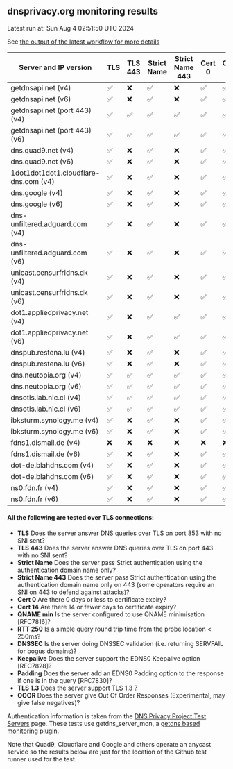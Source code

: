 ## dnsprivacy.org monitoring results
 
Latest run at:  Sun Aug 4 02:51:50 UTC 2024
 
See [the output of the latest workflow for more details](https://github.com/dnsprivacy/dnsprivacy-monitoring/actions/workflows/dnsprivacy-monitoring.yml)

|Server and IP version|TLS|TLS 443| Strict Name| Strict Name 443| Cert 0| Cert 14| QNAME min| RTT 250| DNSSEC| Keepalive| Padding| TLS 1.3| OOOR |
| ---  | --- |---  | ---         |---            | ---   |---     | ---      |---     | ---    |---      | ---    |---     | ---  |
| getdnsapi.net  (v4) |  :white_check_mark:  |  :x:  |  :white_check_mark:  |  :x:  |  :white_check_mark:  |  :white_check_mark:  |  :white_check_mark:  |  :x:  |  :white_check_mark:  |  :white_check_mark:  |  :white_check_mark:  |  :white_check_mark:  |  :white_check_mark:  |
| getdnsapi.net  (v6) |  :white_check_mark:  |  :x:  |  :white_check_mark:  |  :x:  |  :white_check_mark:  |  :white_check_mark:  |  :white_check_mark:  |  :x:  |  :white_check_mark:  |  :white_check_mark:  |  :white_check_mark:  |  :white_check_mark:  |  :white_check_mark:  |
| getdnsapi.net (port 443)  (v4) |  :white_check_mark:  |  :white_check_mark:  |  :white_check_mark:  |  :white_check_mark:  |  :white_check_mark:  |  :white_check_mark:  |  :white_check_mark:  |  :x:  |  :white_check_mark:  |  :white_check_mark:  |  :white_check_mark:  |  :white_check_mark:  |  :white_check_mark:  |
| getdnsapi.net (port 443)  (v6) |  :white_check_mark:  |  :white_check_mark:  |  :white_check_mark:  |  :white_check_mark:  |  :white_check_mark:  |  :white_check_mark:  |  :white_check_mark:  |  :x:  |  :white_check_mark:  |  :white_check_mark:  |  :white_check_mark:  |  :white_check_mark:  |  :white_check_mark:  |
| dns.quad9.net  (v4) |  :white_check_mark:  |  :x:  |  :white_check_mark:  |  :x:  |  :white_check_mark:  |  :white_check_mark:  |  :white_check_mark:  |  :white_check_mark:  |  :white_check_mark:  |  :x:  |  :x:  |  :white_check_mark:  |  :white_check_mark:  |
| dns.quad9.net  (v6) |  :white_check_mark:  |  :x:  |  :white_check_mark:  |  :x:  |  :white_check_mark:  |  :white_check_mark:  |  :white_check_mark:  |  :white_check_mark:  |  :white_check_mark:  |  :x:  |  :x:  |  :white_check_mark:  |  :white_check_mark:  |
| 1dot1dot1dot1.cloudflare-dns.com  (v4) |  :white_check_mark:  |  :x:  |  :white_check_mark:  |  :x:  |  :white_check_mark:  |  :white_check_mark:  |  :white_check_mark:  |  :white_check_mark:  |  :white_check_mark:  |  :x:  |  :white_check_mark:  |  :white_check_mark:  |  :white_check_mark:  |
| dns.google  (v4) |  :white_check_mark:  |  :x:  |  :white_check_mark:  |  :x:  |  :white_check_mark:  |  :white_check_mark:  |  :white_check_mark:  |  :white_check_mark:  |  :white_check_mark:  |  :x:  |  :white_check_mark:  |  :white_check_mark:  |  :white_check_mark:  |
| dns.google  (v6) |  :white_check_mark:  |  :x:  |  :white_check_mark:  |  :x:  |  :white_check_mark:  |  :white_check_mark:  |  :white_check_mark:  |  :white_check_mark:  |  :white_check_mark:  |  :x:  |  :white_check_mark:  |  :white_check_mark:  |  :white_check_mark:  |
| dns-unfiltered.adguard.com  (v4) |  :white_check_mark:  |  :x:  |  :white_check_mark:  |  :x:  |  :white_check_mark:  |  :white_check_mark:  |  :white_check_mark:  |  :white_check_mark:  |  :white_check_mark:  |  :white_check_mark:  |  :white_check_mark:  |  :white_check_mark:  |  :white_check_mark:  |
| dns-unfiltered.adguard.com  (v6) |  :white_check_mark:  |  :x:  |  :white_check_mark:  |  :x:  |  :white_check_mark:  |  :white_check_mark:  |  :white_check_mark:  |  :white_check_mark:  |  :x:  |  :white_check_mark:  |  :white_check_mark:  |  :white_check_mark:  |  :white_check_mark:  |
| unicast.censurfridns.dk  (v4) |  :white_check_mark:  |  :x:  |  :white_check_mark:  |  :x:  |  :white_check_mark:  |  :white_check_mark:  |  :white_check_mark:  |  :white_check_mark:  |  :white_check_mark:  |  :white_check_mark:  |  :x:  |  :white_check_mark:  |  :x:  |
| unicast.censurfridns.dk  (v6) |  :white_check_mark:  |  :x:  |  :white_check_mark:  |  :x:  |  :white_check_mark:  |  :white_check_mark:  |  :white_check_mark:  |  :white_check_mark:  |  :white_check_mark:  |  :white_check_mark:  |  :x:  |  :white_check_mark:  |  :x:  |
| dot1.appliedprivacy.net  (v4) |  :white_check_mark:  |  :x:  |  :white_check_mark:  |  :white_check_mark:  |  :white_check_mark:  |  :white_check_mark:  |  :white_check_mark:  |  :white_check_mark:  |  :x:  |  :white_check_mark:  |  :x:  |  :white_check_mark:  |  :x:  |
| dot1.appliedprivacy.net  (v6) |  :white_check_mark:  |  :x:  |  :white_check_mark:  |  :white_check_mark:  |  :white_check_mark:  |  :white_check_mark:  |  :white_check_mark:  |  :white_check_mark:  |  :x:  |  :white_check_mark:  |  :x:  |  :white_check_mark:  |  :x:  |
| dnspub.restena.lu  (v4) |  :white_check_mark:  |  :x:  |  :white_check_mark:  |  :x:  |  :white_check_mark:  |  :white_check_mark:  |  :white_check_mark:  |  :white_check_mark:  |  :white_check_mark:  |  :white_check_mark:  |  :x:  |  :white_check_mark:  |  :x:  |
| dnspub.restena.lu  (v6) |  :white_check_mark:  |  :x:  |  :white_check_mark:  |  :x:  |  :white_check_mark:  |  :white_check_mark:  |  :white_check_mark:  |  :white_check_mark:  |  :white_check_mark:  |  :white_check_mark:  |  :x:  |  :white_check_mark:  |  :x:  |
| dns.neutopia.org  (v4) |  :white_check_mark:  |  :white_check_mark:  |  :white_check_mark:  |  :white_check_mark:  |  :white_check_mark:  |  :white_check_mark:  |  :white_check_mark:  |  :white_check_mark:  |  :white_check_mark:  |  :x:  |  :white_check_mark:  |  :white_check_mark:  |  :white_check_mark:  |
| dns.neutopia.org  (v6) |  :white_check_mark:  |  :white_check_mark:  |  :white_check_mark:  |  :white_check_mark:  |  :white_check_mark:  |  :white_check_mark:  |  :white_check_mark:  |  :white_check_mark:  |  :white_check_mark:  |  :x:  |  :white_check_mark:  |  :white_check_mark:  |  :white_check_mark:  |
| dnsotls.lab.nic.cl  (v4) |  :white_check_mark:  |  :white_check_mark:  |  :white_check_mark:  |  :white_check_mark:  |  :white_check_mark:  |  :white_check_mark:  |  :white_check_mark:  |  :white_check_mark:  |  :white_check_mark:  |  :white_check_mark:  |  :white_check_mark:  |  :x:  |  :white_check_mark:  |
| dnsotls.lab.nic.cl  (v6) |  :white_check_mark:  |  :white_check_mark:  |  :white_check_mark:  |  :white_check_mark:  |  :white_check_mark:  |  :white_check_mark:  |  :white_check_mark:  |  :white_check_mark:  |  :white_check_mark:  |  :white_check_mark:  |  :white_check_mark:  |  :x:  |  :white_check_mark:  |
| ibksturm.synology.me  (v4) |  :white_check_mark:  |  :x:  |  :white_check_mark:  |  :x:  |  :white_check_mark:  |  :white_check_mark:  |  :white_check_mark:  |  :x:  |  :white_check_mark:  |  :x:  |  :x:  |  :white_check_mark:  |  :x:  |
| ibksturm.synology.me  (v6) |  :white_check_mark:  |  :x:  |  :white_check_mark:  |  :x:  |  :white_check_mark:  |  :white_check_mark:  |  :white_check_mark:  |  :white_check_mark:  |  :white_check_mark:  |  :x:  |  :x:  |  :white_check_mark:  |  :x:  |
| fdns1.dismail.de  (v4) |  :x:  |  :x:  |  :x:  |  :x:  |  :x:  |  :x:  |  :x:  |  :x:  |  :x:  |  :x:  |  :x:  |  :x:  |  :x:  |
| fdns1.dismail.de  (v6) |  :white_check_mark:  |  :x:  |  :white_check_mark:  |  :x:  |  :white_check_mark:  |  :white_check_mark:  |  :x:  |  :x:  |  :white_check_mark:  |  :x:  |  :x:  |  :white_check_mark:  |  :x:  |
| dot-de.blahdns.com  (v4) |  :white_check_mark:  |  :x:  |  :white_check_mark:  |  :x:  |  :white_check_mark:  |  :white_check_mark:  |  :white_check_mark:  |  :white_check_mark:  |  :white_check_mark:  |  :x:  |  :x:  |  :white_check_mark:  |  :x:  |
| dot-de.blahdns.com  (v6) |  :white_check_mark:  |  :x:  |  :white_check_mark:  |  :x:  |  :white_check_mark:  |  :white_check_mark:  |  :white_check_mark:  |  :x:  |  :white_check_mark:  |  :x:  |  :x:  |  :white_check_mark:  |  :x:  |
| ns0.fdn.fr  (v4) |  :white_check_mark:  |  :x:  |  :white_check_mark:  |  :x:  |  :white_check_mark:  |  :white_check_mark:  |  :white_check_mark:  |  :white_check_mark:  |  :white_check_mark:  |  :x:  |  :x:  |  :white_check_mark:  |  :x:  |
| ns0.fdn.fr  (v6) |  :white_check_mark:  |  :x:  |  :white_check_mark:  |  :x:  |  :white_check_mark:  |  :white_check_mark:  |  :white_check_mark:  |  :white_check_mark:  |  :white_check_mark:  |  :x:  |  :x:  |  :white_check_mark:  |  :x:  |
####  All the following are tested over TLS connections:

 * **TLS** Does the server answer DNS queries over TLS on port 853 with no SNI sent?
 * **TLS 443** Does the server answer DNS queries over TLS on port 443 with no SNI sent?
 * **Strict Name** Does the server pass Strict authentication using the authentication domain name only?
 * **Strict Name 443** Does the server pass Strict authentication using the authentication domain name only on 443 (some operators require an SNI on 443 to defend against attacks)?
 * **Cert 0** Are there 0 days or less to certificate expiry?
 * **Cert 14** Are there 14 or fewer days to certificate expiry?
 * **QNAME min** Is the server configured to use QNAME minimisation [RFC7816]?
 * **RTT 250** Is a simple query round trip time from the probe location < 250ms?
 * **DNSSEC** Is the server doing DNSSEC validation (i.e. returning SERVFAIL for bogus domains)?
 * **Keepalive** Does the server support the EDNS0 Keepalive option [RFC7828]?
 * **Padding** Does the server add an EDNS0 Padding option to the response if one is in the query [RFC7830]?
 * **TLS 1.3** Does the server support TLS 1.3 ?
 * **OOOR** Does the server give Out Of Order Responses (Experimental, may give false negatives)?

Authentication information is taken from the [DNS Privacy Project Test Servers](https://dnsprivacy.org/wiki/display/DP/DNS+Privacy+Test+Servers) page. These tests use getdns_server_mon, a [getdns based monitoring plugin](https://github.com/getdnsapi/getdns/tree/develop/src/tools).

Note that Quad9, Cloudflare and Google and others operate an anycast service so the results below are just for the location of the Github test runner used for the test.

